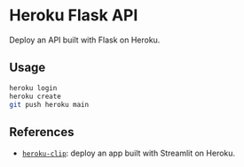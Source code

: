 # Heroku Flask API

Deploy an API built with Flask on Heroku.

## Usage

```bash
heroku login
heroku create
git push heroku main
```

## References

- [`heroku-clip`][heroku-app-CLIP]: deploy an app built with Streamlit on Heroku.

<!-- Definitions -->

[heroku-app-CLIP]: <https://github.com/woctezuma/heroku-clip>


